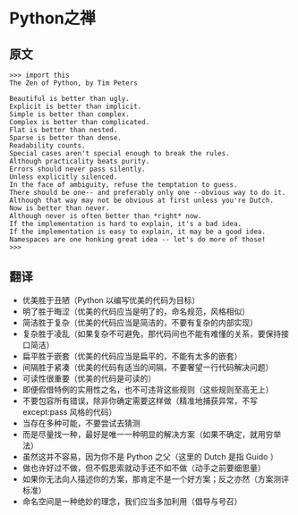 # Python之禅

## 原文
```
>>> import this  
The Zen of Python, by Tim Peters  
  
Beautiful is better than ugly.  
Explicit is better than implicit.  
Simple is better than complex.  
Complex is better than complicated.  
Flat is better than nested.  
Sparse is better than dense.  
Readability counts.  
Special cases aren't special enough to break the rules.  
Although practicality beats purity.  
Errors should never pass silently.  
Unless explicitly silenced.  
In the face of ambiguity, refuse the temptation to guess.  
There should be one-- and preferably only one --obvious way to do it.  
Although that way may not be obvious at first unless you're Dutch.  
Now is better than never.  
Although never is often better than *right* now.  
If the implementation is hard to explain, it's a bad idea.  
If the implementation is easy to explain, it may be a good idea.  
Namespaces are one honking great idea -- let's do more of those!  
>>>   
```

## 翻译
* 优美胜于丑陋（Python 以编写优美的代码为目标）
* 明了胜于晦涩（优美的代码应当是明了的，命名规范，风格相似）
* 简洁胜于复杂（优美的代码应当是简洁的，不要有复杂的内部实现）
* 复杂胜于凌乱（如果复杂不可避免，那代码间也不能有难懂的关系，要保持接口简洁）
* 扁平胜于嵌套（优美的代码应当是扁平的，不能有太多的嵌套）
* 间隔胜于紧凑（优美的代码有适当的间隔，不要奢望一行代码解决问题）
* 可读性很重要（优美的代码是可读的）
* 即便假借特例的实用性之名，也不可违背这些规则（这些规则至高无上）
* 不要包容所有错误，除非你确定需要这样做（精准地捕获异常，不写 except:pass 风格的代码）
* 当存在多种可能，不要尝试去猜测
* 而是尽量找一种，最好是唯一一种明显的解决方案（如果不确定，就用穷举法）
* 虽然这并不容易，因为你不是 Python 之父（这里的 Dutch 是指 Guido ）
* 做也许好过不做，但不假思索就动手还不如不做（动手之前要细思量）
* 如果你无法向人描述你的方案，那肯定不是一个好方案；反之亦然（方案测评标准）
* 命名空间是一种绝妙的理念，我们应当多加利用（倡导与号召）
